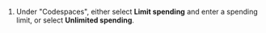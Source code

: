 1. Under "Codespaces", either select **Limit spending** and enter a spending limit, or select **Unlimited spending**.